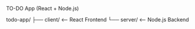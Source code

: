 TO-DO App (React + Node.js)

todo-app/
├── client/   <-- React Frontend
└── server/   <-- Node.js Backend

